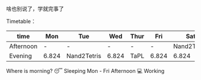 啥也别说了，学就完事了

Timetable：

| time      | Mon   | Tue         | Wed   | Thur | Fri   | Sat         | Sun         |
| --------- | ----- | ----------- | ----- | ---- | ----- | ----------- | ----------- |
| Afternoon | -     | -           | -     | -    | -     | Nand2Tetris | Nand2Tetris |
| Evening   | 6.824 | Nand2Tetris | 6.824 | TaPL | 6.824 | 6.824       | TaPL        |

Where is morning?   😴 Sleeping
Mon - Fri Afternoon 💻 Working